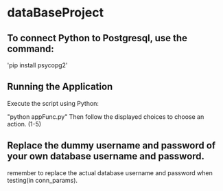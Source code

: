 # dataBaseProject

## To connect Python to Postgresql, use the command:
'pip install psycopg2'

## Running the Application
Execute the script using Python:

"python appFunc.py"
Then follow the displayed choices to choose an action. (1-5)

## Replace the dummy username and password of your own database username and password.
remember to replace the actual database username and password when testing(in conn_params).

